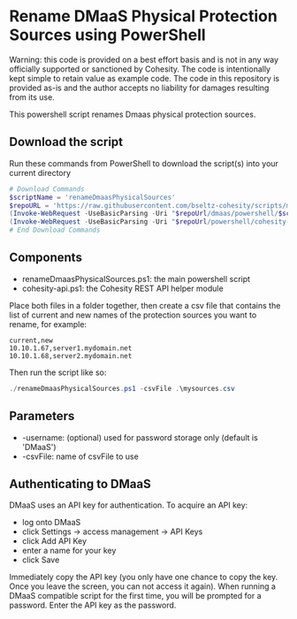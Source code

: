 # Rename DMaaS Physical Protection Sources using PowerShell

Warning: this code is provided on a best effort basis and is not in any way officially supported or sanctioned by Cohesity. The code is intentionally kept simple to retain value as example code. The code in this repository is provided as-is and the author accepts no liability for damages resulting from its use.

This powershell script renames Dmaas physical protection sources.

## Download the script

Run these commands from PowerShell to download the script(s) into your current directory

```powershell
# Download Commands
$scriptName = 'renameDmaasPhysicalSources'
$repoURL = 'https://raw.githubusercontent.com/bseltz-cohesity/scripts/master'
(Invoke-WebRequest -UseBasicParsing -Uri "$repoUrl/dmaas/powershell/$scriptName/$scriptName.ps1").content | Out-File "$scriptName.ps1"; (Get-Content "$scriptName.ps1") | Set-Content "$scriptName.ps1"
(Invoke-WebRequest -UseBasicParsing -Uri "$repoUrl/powershell/cohesity-api/cohesity-api.ps1").content | Out-File cohesity-api.ps1; (Get-Content cohesity-api.ps1) | Set-Content cohesity-api.ps1
# End Download Commands
```

## Components

* renameDmaasPhysicalSources.ps1: the main powershell script
* cohesity-api.ps1: the Cohesity REST API helper module

Place both files in a folder together, then create a csv file that contains the list of current and new names of the protection sources you want to rename, for example:

```text
current,new
10.10.1.67,server1.mydomain.net
10.10.1.68,server2.mydomain.net
```

Then run the script like so:

```powershell
./renameDmaasPhysicalSources.ps1 -csvFile .\mysources.csv
```

## Parameters

* -username: (optional) used for password storage only (default is 'DMaaS')
* -csvFile: name of csvFile to use

## Authenticating to DMaaS

DMaaS uses an API key for authentication. To acquire an API key:

* log onto DMaaS
* click Settings -> access management -> API Keys
* click Add API Key
* enter a name for your key
* click Save

Immediately copy the API key (you only have one chance to copy the key. Once you leave the screen, you can not access it again). When running a DMaaS compatible script for the first time, you will be prompted for a password. Enter the API key as the password.
